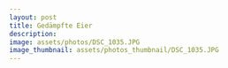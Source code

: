 ```yaml
---
layout: post
title: Gedämpfte Eier
description: 
image: assets/photos/DSC_1035.JPG
image_thumbnail: assets/photos_thumbnail/DSC_1035.JPG
---
```



